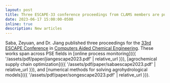 ```yaml
---
layout: post
title: Three ESCAPE-33 conference proceedings from CLAMS members are published in Computer Aided Chemical Engineering
date: 2023-06-17 15:00:00-0500
inline: true
description: New articles
---
```


Saba, Zeyuan, and Dr. Jiang published three proceedings for the [33rd ESCAPE Conference](https://escape33-ath.gr) in [Computers Aided Chemical Engineering](https://www.sciencedirect.com/bookseries/computer-aided-chemical-engineering). These works span across PSE fields in [online process monitoring]({{ '/assets/pdf/paper/jiangescape2023.pdf' | relative_url }}), [agrochemical supply chain optimization]({{ '/assets/pdf/paper/sabaescape2023.pdf' | relative_url }}), and [numerical methods for solving agrohydrological models]({{ '/assets/pdf/paper/songescape2023.pdf' | relative_url }}).

